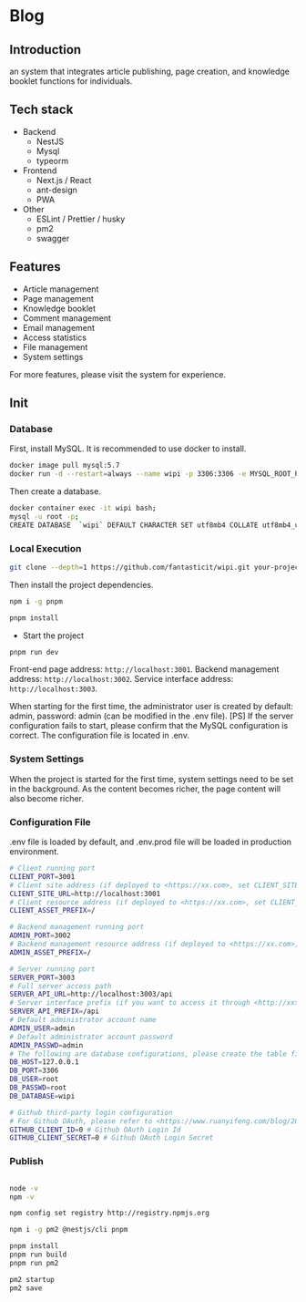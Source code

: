 # Blog

## Introduction

an system that integrates article publishing, page creation, and knowledge booklet functions for individuals.

## Tech stack

- Backend
  - NestJS
  - Mysql
  - typeorm
- Frontend
  - Next.js / React
  - ant-design
  - PWA
- Other
  - ESLint / Prettier / husky
  - pm2
  - swagger

## Features

- Article management
- Page management
- Knowledge booklet
- Comment management
- Email management
- Access statistics
- File management
- System settings

For more features, please visit the system for experience.

## Init

### Database

First, install MySQL. It is recommended to use docker to install.

```bash
docker image pull mysql:5.7
docker run -d --restart=always --name wipi -p 3306:3306 -e MYSQL_ROOT_PASSWORD=root mysql:5.7
```

Then create a database.

```bash
docker container exec -it wipi bash;
mysql -u root -p;
CREATE DATABASE  `wipi` DEFAULT CHARACTER SET utf8mb4 COLLATE utf8mb4_unicode_ci;
```

### Local Execution

```bash
git clone --depth=1 https://github.com/fantasticit/wipi.git your-project-name
```

Then install the project dependencies.

```bash
npm i -g pnpm

pnpm install
```

- Start the project

```bash
pnpm run dev
```

Front-end page address: `http://localhost:3001`.
Backend management address: `http://localhost:3002`.
Service interface address: `http://localhost:3003`.

When starting for the first time, the administrator user is created by default: admin, password: admin (can be modified in the .env file).
[PS] If the server configuration fails to start, please confirm that the MySQL configuration is correct. The configuration file is located in .env.

### System Settings

When the project is started for the first time, system settings need to be set in the background. As the content becomes richer, the page content will also become richer.

### Configuration File

.env file is loaded by default, and .env.prod file will be loaded in production environment.

```bash
# Client running port
CLIENT_PORT=3001
# Client site address (if deployed to <https://xx.com>, set CLIENT_SITE_URL to <https://xx.com>)
CLIENT_SITE_URL=http://localhost:3001
# Client resource address (if deployed to <https://xx.com>, set CLIENT_ASSET_PREFIX to <https://xx.com>. If the resources are uploaded to the CDN, change it to the CDN address)
CLIENT_ASSET_PREFIX=/

# Backend management running port
ADMIN_PORT=3002
# Backend management resource address (if deployed to <https://xx.com>, set CLIENT_ASSET_PREFIX to <https://xx.com>. If the resources are uploaded to the CDN, change it to the CDN address)
ADMIN_ASSET_PREFIX=/

# Server running port
SERVER_PORT=3003
# Full server access path
SERVER_API_URL=http://localhost:3003/api
# Server interface prefix (if you want to access it through <http://xx>:com/api, set it to /api; if <http://xx>:com, set it to /)
SERVER_API_PREFIX=/api
# Default administrator account name
ADMIN_USER=admin
# Default administrator account password
ADMIN_PASSWD=admin
# The following are database configurations, please create the table first
DB_HOST=127.0.0.1
DB_PORT=3306
DB_USER=root
DB_PASSWD=root
DB_DATABASE=wipi

# Github third-party login configuration
# For Github OAuth, please refer to <https://www.ruanyifeng.com/blog/2019/04/github-oauth.html>
GITHUB_CLIENT_ID=0 # Github OAuth Login Id
GITHUB_CLIENT_SECRET=0 # Github OAuth Login Secret

```

### Publish

```bash

node -v
npm -v

npm config set registry http://registry.npmjs.org

npm i -g pm2 @nestjs/cli pnpm

pnpm install
pnpm run build
pnpm run pm2

pm2 startup
pm2 save
```
